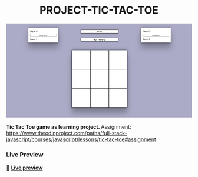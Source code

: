 <div align="center">
 
# PROJECT-TIC-TAC-TOE
 
<img alt="App preview" src="https://github.com/MaciejDabrowskii/PROJECT-TIC-TAC-TOE/blob/main/TIC-TAC-TOE%20preview.jpg">

</div>
  
<b> Tic Tac Toe game as learning project. </b>
Assignment: https://www.theodinproject.com/paths/full-stack-javascript/courses/javascript/lessons/tic-tac-toe#assignment



### Live Preview

🔗 <b> [Live preview](https://maciejdabrowskii.github.io/PROJECT-TIC-TAC-TOE/)</b>
